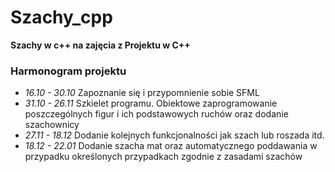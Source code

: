 # Szachy_cpp
**Szachy w c++ na zajęcia z Projektu w C++**

### Harmonogram projektu
* _16.10 - 30.10_ Zapoznanie się i przypomnienie sobie SFML
* _31.10 - 26.11_ Szkielet programu. Obiektowe zaprogramowanie poszczególnych figur i ich podstawowych ruchów oraz dodanie szachownicy
* _27.11 - 18.12_ Dodanie kolejnych funkcjonalności jak szach lub roszada itd.
* _18.12 - 22.01_ Dodanie szacha mat oraz automatycznego poddawania w  przypadku określonych przypadkach zgodnie z zasadami szachów
